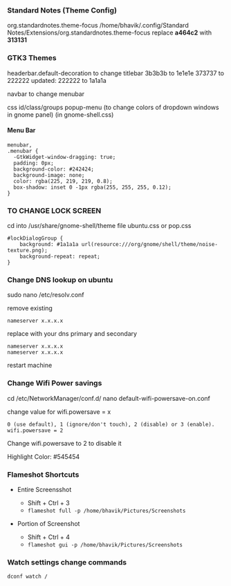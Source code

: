 ### Standard Notes (Theme Config)

org.standardnotes.theme-focus
/home/bhavik/.config/Standard Notes/Extensions/org.standardnotes.theme-focus
replace **a464c2** with **313131**

### GTK3 Themes

headerbar.default-decoration to change titlebar
3b3b3b to 1e1e1e
373737 to 222222
updated: 222222 to 1a1a1a

navbar to change menubar

css id/class/groups
popup-menu (to change colors of dropdown windows in gnome panel) (in gnome-shell.css)

#### Menu Bar

```
menubar,
.menubar {
  -GtkWidget-window-dragging: true;
  padding: 0px;
  background-color: #242424;
  background-image: none;
  color: rgba(225, 219, 219, 0.8);
  box-shadow: inset 0 -1px rgba(255, 255, 255, 0.12);
}
```

### TO CHANGE LOCK SCREEN

cd into /usr/share/gnome-shell/theme
file ubuntu.css or pop.css

```
#lockDialogGroup {
    background: #1a1a1a url(resource:///org/gnome/shell/theme/noise-texture.png);
    background-repeat: repeat;
}
```

### Change DNS lookup on ubuntu

sudo nano /etc/resolv.conf

remove existing

```
nameserver x.x.x.x
```

replace with your dns primary and secondary

```
nameserver x.x.x.x
nameserver x.x.x.x
```

restart machine

### Change Wifi Power savings

cd /etc/NetworkManager/conf.d/
nano default-wifi-powersave-on.conf

change value for wifi.powersave = x

```
0 (use default), 1 (ignore/don't touch), 2 (disable) or 3 (enable).
wifi.powersave = 2
```

Change wifi.powersave to 2 to disable it

Highlight Color: #545454

### Flameshot Shortcuts

- Entire Screensshot

  - Shift + Ctrl + 3
  - `flameshot full -p /home/bhavik/Pictures/Screenshots`

- Portion of Screenshot

  - Shift + Ctrl + 4
  - `flameshot gui -p /home/bhavik/Pictures/Screenshots`

### Watch settings change commands

`dconf watch /`
